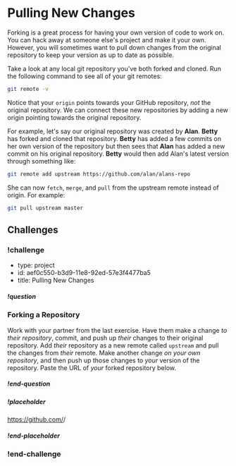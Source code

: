 # Pulling New Changes

Forking is a great process for having your own version of code to work on. You can hack away at someone else's project and make it your own. However, you will sometimes want to pull down changes from the original repository to keep your version as up to date as possible.

Take a look at any local git repository you've both forked and cloned. Run the following command to see all of your git remotes:

```bash
git remote -v
```

Notice that your `origin` points towards your GitHub repository, _not_ the original repository. We can connect these new repositories by adding a new origin pointing towards the original repository.

For example, let's say our original repository was created by **Alan**. **Betty** has forked and cloned that repository. **Betty** has added a few commits on her own version of the repository but then sees that **Alan** has added a new commit on his original repository. **Betty** would then add Alan's latest version through something like:

```bash
git remote add upstream https://github.com/alan/alans-repo
```

She can now `fetch`, `merge`, and `pull` from the upstream remote instead of origin. For example:

```bash
git pull upstream master
```

## Challenges

<!-- Question -->

### !challenge

* type: project
* id: aef0c550-b3d9-11e8-92ed-57e3f4477ba5
* title: Pulling New Changes

##### !question

### Forking a Repository

Work with your partner from the last exercise. Have them make a change _to their repository_, commit, and push up _their_ changes to their original repository. Add _their_ repository as a new remote called `upstream` and pull the changes from _their_ remote. Make another change _on your own repository_, and then push up those changes to _your_ version of the repository. Paste the URL of _your_ forked repository below.

##### !end-question

##### !placeholder

https://github.com/<username>/<repository-name>

##### !end-placeholder

### !end-challenge
